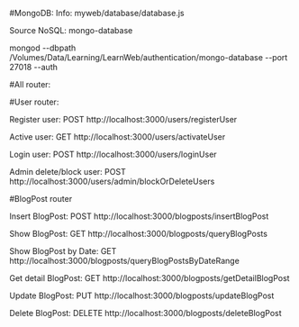 #MongoDB:
Info: myweb/database/database.js

Source NoSQL: mongo-database

mongod --dbpath /Volumes/Data/Learning/LearnWeb/authentication/mongo-database  --port 27018 --auth


#All router:

#User router:

Register user: POST http://localhost:3000/users/registerUser

Active user: GET http://localhost:3000/users/activateUser

Login user: POST http://localhost:3000/users/loginUser

Admin delete/block user: POST http://localhost:3000/users/admin/blockOrDeleteUsers

#BlogPost router

Insert BlogPost: POST http://localhost:3000/blogposts/insertBlogPost

Show BlogPost: GET http://localhost:3000/blogposts/queryBlogPosts

Show BlogPost by Date: GET http://localhost:3000/blogposts/queryBlogPostsByDateRange

Get detail BlogPost: GET http://localhost:3000/blogposts/getDetailBlogPost

Update BlogPost: PUT http://localhost:3000/blogposts/updateBlogPost

Delete BlogPost: DELETE http://localhost:3000/blogposts/deleteBlogPost
